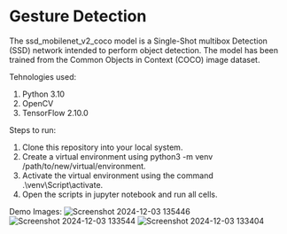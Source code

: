 ﻿# Gesture Detection

The ssd_mobilenet_v2_coco model is a Single-Shot multibox Detection (SSD) network intended to perform object detection. The model has been trained from the Common Objects in Context (COCO) image dataset.

Tehnologies used:

  1. Python 3.10
  2. OpenCV 
  3. TensorFlow 2.10.0

Steps to run:

 1. Clone this repository into your local system.
 2. Create a virtual environment using python3 -m venv /path/to/new/virtual/environment.
 3. Activate the virtual environment using the command .\venv\Script\activate.
 4. Open the scripts in jupyter notebook and run all cells.

Demo Images:
![Screenshot 2024-12-03 135446](https://github.com/user-attachments/assets/5573ad2e-1e82-4116-9aa1-4fb6e533b71c)
![Screenshot 2024-12-03 133544](https://github.com/user-attachments/assets/f7cbb97f-7270-42f3-a1a8-f1b1537af98e)
![Screenshot 2024-12-03 133404](https://github.com/user-attachments/assets/7a128b14-d9bb-40b7-b02b-85317cc0096b)

